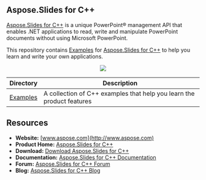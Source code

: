 ## Aspose.Slides for C++

[Aspose.Slides for C++](https://products.aspose.com/slides/cpp) is a unique PowerPoint® management API that enables .NET applications to read, write and manipulate PowerPoint documents without using Microsoft PowerPoint.

This repository contains [Examples](Examples) for [Aspose.Slides for C++](https://products.aspose.com/slides/cpp) to help you learn and write your own applications.

<p align="center">

  <a title="Download complete Aspose.Slides for C++ source code" href="https://github.com/aspose-slides/Aspose.Slides-for-C/archive/master.zip">
	<img src="https://raw.github.com/AsposeExamples/java-examples-dashboard/master/images/downloadZip-Button-Large.png" />
  </a>
</p>

Directory | Description
--------- | -----------
[Examples](Examples)  | A collection of C++ examples that help you learn the product features

## Resources

+ **Website:** [www.aspose.com](http://www.aspose.com)
+ **Product Home:** [Aspose.Slides for C++](https://products.aspose.com/slides/cpp)
+ **Download:** [Download Aspose.Slides for C++](https://downloads.aspose.com/slides/cpp)
+ **Documentation:** [Aspose.Slides for C++ Documentation](https://docs.aspose.com/display/slidescpp/Home)
+ **Forum:** [Aspose.Slides for C++ Forum](https://forum.aspose.com/c/slides)
+ **Blog:** [Aspose.Slides for C++ Blog](https://blog.aspose.com/category/aspose-products/aspose-slides-product-family/)


